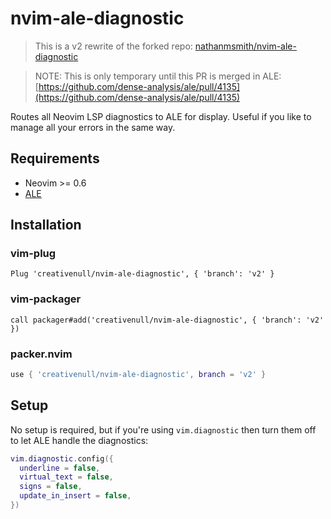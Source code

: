 # nvim-ale-diagnostic

> This is a v2 rewrite of the forked repo: [nathanmsmith/nvim-ale-diagnostic](https://github.com/nathanmsmith/nvim-ale-diagnostic)

> NOTE: This is only temporary until this PR is merged in ALE: [https://github.com/dense-analysis/ale/pull/4135](https://github.com/dense-analysis/ale/pull/4135)

Routes all Neovim LSP diagnostics to ALE for display. Useful if you like to manage all your errors in the same way.

## Requirements

- Neovim >= 0.6
- [ALE](https://github.com/dense-analysis/ale)

## Installation

### vim-plug

```vim
Plug 'creativenull/nvim-ale-diagnostic', { 'branch': 'v2' }
```

### vim-packager

```vim
call packager#add('creativenull/nvim-ale-diagnostic', { 'branch': 'v2' })
```

### packer.nvim

```lua
use { 'creativenull/nvim-ale-diagnostic', branch = 'v2' }
```

## Setup

No setup is required, but if you're using `vim.diagnostic` then turn them off to let ALE handle the diagnostics:

```lua
vim.diagnostic.config({
  underline = false,
  virtual_text = false,
  signs = false,
  update_in_insert = false,
})
```
